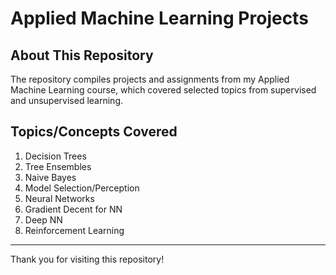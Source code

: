 # Applied Machine Learning Projects

## About This Repository 
The repository compiles projects and assignments from my Applied Machine Learning course, which covered selected topics from supervised and unsupervised learning.

## Topics/Concepts Covered 
1. Decision Trees
2. Tree Ensembles
3. Naive Bayes
4. Model Selection/Perception
5. Neural Networks
6. Gradient Decent for NN
7. Deep NN
8. Reinforcement Learning
    
---
Thank you for visiting this repository!
